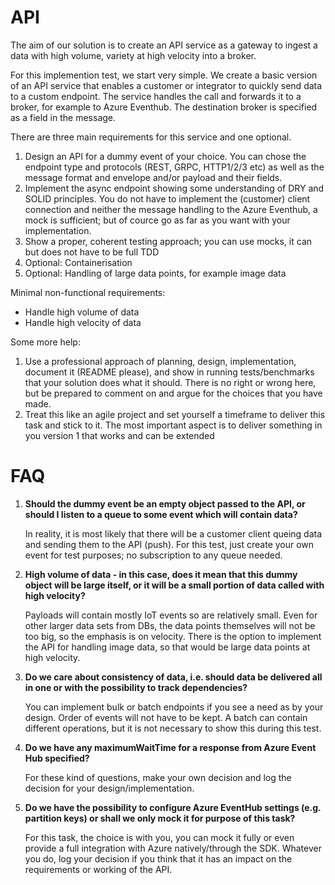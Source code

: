 # API

The aim of our solution is to create an API service as a gateway to ingest a data with high volume, variety at high velocity into a broker.

For this implemention test, we start very simple. We create a basic version of an API service that enables a customer or integrator to quickly send data to a custom endpoint. The service handles the call and forwards it to a broker, for example to Azure Eventhub. The destination broker is specified as a field in the message. 

There are three main requirements for this service and one optional.

1. Design an API for a dummy event of your choice. You can chose the endpoint type and protocols (REST, GRPC, HTTP1/2/3 etc) as well as the message format and envelope and/or payload and their fields.
2. Implement the async endpoint showing some understanding of DRY and SOLID principles. You do not have to implement the (customer) client connection and neither the message handling to the Azure Eventhub, a mock is sufficient; but of cource go as far as you want with your implementation.
3. Show a proper, coherent testing approach; you can use mocks, it can but does not have to be full TDD
4. Optional: Containerisation
5. Optional: Handling of large data points, for example image data

Minimal non-functional requirements: 
 - Handle high volume of data
 - Handle high velocity of data

Some more help:

1. Use a professional approach of planning, design, implementation, document it (README please), and show in running tests/benchmarks that your solution does what it should. There is no right or wrong here, but be prepared to comment on and argue for the choices that you have made.
2. Treat this like an agile project and set yourself a timeframe to deliver this task and stick to it. The most important aspect is to deliver something in you version 1 that works and can be extended


# FAQ

1. **Should the dummy event be an empty object passed to the API, or should I listen to a queue to some event which will contain data?**

    In reality, it is most likely that there will be a customer client queing data and sending them to the API (push). For this test, just create your own event for test purposes; no subscription to any queue needed.

2. **High volume of data - in this case, does it mean that this dummy object will be large itself, or it will be a small portion of data called with high velocity?**

    Payloads will contain mostly IoT events so are relatively small. Even for other larger data sets from DBs, the data points themselves will not be too big, so the emphasis is on velocity. There is the option to implement the API for handling image data, so that would be large data points at high velocity.


3. **Do we care about consistency of data, i.e. should data be delivered all in one or with the possibility to track dependencies?**

    You can implement bulk or batch endpoints if you see a need as by your design. Order of events will not have to be kept. A batch can contain different operations, but it is not necessary to show this during this test.

4. **Do we have any maximumWaitTime for a response from Azure Event Hub specified?**

    For these kind of questions, make your own decision and log the decision for your design/implementation.

5. **Do we have the possibility to configure Azure EventHub settings (e.g. partition keys) or shall we only mock it for purpose of this task?**

    For this task, the choice is with you, you can mock it fully or even provide a full integration with Azure natively/through the SDK. Whatever you do, log your decision if you think that it has an impact on the requirements or working of the API.